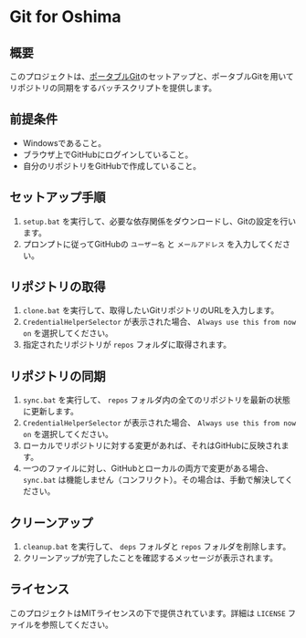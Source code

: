 # Git for Oshima

## 概要
このプロジェクトは、[ポータブルGit](https://git-scm.com/downloads/win)のセットアップと、ポータブルGitを用いてリポジトリの同期をするバッチスクリプトを提供します。

## 前提条件
- Windowsであること。
- ブラウザ上でGitHubにログインしていること。
- 自分のリポジトリをGitHubで作成していること。

## セットアップ手順
1. `setup.bat` を実行して、必要な依存関係をダウンロードし、Gitの設定を行います。
2. プロンプトに従ってGitHubの `ユーザー名` と `メールアドレス` を入力してください。

## リポジトリの取得
1. `clone.bat` を実行して、取得したいGitリポジトリのURLを入力します。
2. `CredentialHelperSelector` が表示された場合、 `Always use this from now on` を選択してください。
3. 指定されたリポジトリが `repos` フォルダに取得されます。

## リポジトリの同期
1. `sync.bat` を実行して、 `repos` フォルダ内の全てのリポジトリを最新の状態に更新します。
2. `CredentialHelperSelector` が表示された場合、 `Always use this from now on` を選択してください。
3. ローカルでリポジトリに対する変更があれば、それはGitHubに反映されます。
4. 一つのファイルに対し、GitHubとローカルの両方で変更がある場合、 `sync.bat` は機能しません（コンフリクト）。その場合は、手動で解決してください。

## クリーンアップ
1. `cleanup.bat` を実行して、 `deps` フォルダと `repos` フォルダを削除します。
2. クリーンアップが完了したことを確認するメッセージが表示されます。

## ライセンス
このプロジェクトはMITライセンスの下で提供されています。詳細は `LICENSE` ファイルを参照してください。